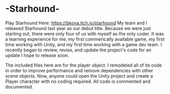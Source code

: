 # -Starhound-
Play Starhound Here: https://bkova.itch.io/starhound
My team and I released Starhound last year as our debut title. Because we were just starting out, there were only four of us with myself as the only coder. It was a learning experience for me; my first commerically available game, my first time working with Unity, and my first time working with a game dev team. I recently began to review, revise, and update the project's code for an update I hope to release soon. 

The included files here are for the player object. I remodeled all of its code in order to improve performance and remove dependencies with other scene objects. Now, anyone could open the Unity project and create a Player character with no coding required. All code is commented and documented. 
